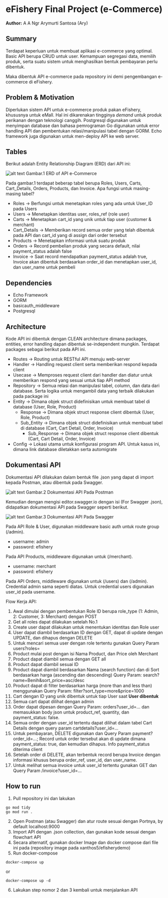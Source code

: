 # eFishery Final Project (e-Commerce)

**Author:** A A Ngr Arymurti Santosa (Ary)

## Summary

Terdapat keperluan untuk membuat aplikasi e-commerce yang optimal. Basic API berupa CRUD untuk user. Kemampuan segregasi data, memilih produk, serta suatu sistem untuk menghasilkan bentuk pembayaran perlu dibentuk.

Maka dibentuk API e-commerce pada repository ini demi pengembangan e-commerce di eFishery.

## Problem & Motivation

Diperlukan sistem API untuk e-commerce produk pakan eFishery, khususnya untuk eMall. Hal ini dikarenakan tingginya _demand_ untuk produk perikanan dengan teknologi canggih. Postgresql digunakan untuk menyimpan database dan bahasa pemrograman Go digunakan untuk error handling API dan pembentukan relasi/manipulasi tabel dengan GORM. Echo framework juga digunakan untuk men-deploy API ke web server.

## Tables

Berikut adalah Entity Relationship Diagram (ERD) dari API ini:

![alt text](FinalProjectERD.png "Gambar.1 ERD of API e-Commerce")
							Gambar.1 ERD of API e-Commerce

Pada gambar.1 terdapat beberap tabel berupa Roles, Users, Carts, Cart_Details, Orders, Products, dan Invoice. Apa fungsi untuk masing-masing tabel?
* Roles -> Berfungsi untuk menetapkan roles yang ada untuk User_ID pada Users
* Users -> Menetapkan identitas user, roles_ref (role user)
* Carts -> Menetapkan cart_id yang unik untuk tiap user (customer & merchant)
* Cart_Details -> Memberikan record semua order yang telah dibentuk pada API dan cart_id yang di assign dari order tersebut
* Products -> Menetapkan informasi untuk suatu produk
* Orders -> Record pembelian produk yang secara default, nilai payment_status adalah false
* Invoice -> Saat record mendapatkan payment_status adalah true, Invoice akan dibentuk berdasarkan order_id dan menetapkan user_id, dan user_name untuk pembeli

## Dependencies
* Echo Framework
* GORM
* basicauth_middleware
* Postgresql

## Architecture
Kode API ini dibentuk dengan CLEAN architecture dimana packages, entities, error handling dapan dibentuk se-independent mungkin. Terdapat packages sebagai berikut pada API ini.
* Routes -> Routing untuk RESTful API menuju web-server
* Handler -> Handling request client serta memberikan respond kepada client
* Usecase -> Memproses request client dari handler dan diatur untuk memberikan respond yang sesuai untuk tiap API method 
* Repository -> Semua relasi dan manipulasi tabel, column, dan data dari database. Serta logika untuk mengambil data yang terbaik dilakukan pada package ini
* Entity -> Dimana objek struct didefinisikan untuk membuat tabel di database (User, Role, Product)
	* Response -> Dimana objek struct response client dibentuk (User, Role, Product)
	* Sub_Entity -> Dimana objek struct didefinisikan untuk membuat tabel di database (Cart, Cart Detail, Order, Invoice)
		* Sub_Response -> Dimana objek struct response client dibentuk (Cart, Cart Detail, Order, Invoice)
* Config -> Lokasi utama untuk konfigurasi program API. Untuk kasus ini, dimana link database diletakkan serta automigrate

## Dokumentasi API
Dokumentasi API dilakukan dalam bentuk file .json yang dapat di import kepada Postman, atau dibentuk pada Swagger.

![alt text](PostMan.PNG "Gambar.2 Dokumentasi API Pada Postman")
												Gambar.2 Dokumentasi API Pada Postman

Kemudian dengan mengisi editor.swagger.io dengan isi (For Swagger .json), didapatkan dokumentasi API pada Swagger seperti berikut.

![alt text](Swagger.PNG "Gambar.3 Dokumentasi API Pada Swagger")
											Gambar.3 Dokumentasi API Pada Swagger

Pada API Role & User, digunakan middleware basic auth untuk route group (/admin). 
* username: admin
* password: efishery

Pada API Products, middleware digunakan untuk (/merchant).
* username: merchant
* password: efishery

Pada API Orders, middleware digunakan untuk (/users) dan (/admin). Credential admin sama seperti diatas. Untuk credential users digunakan user_id pada username.

Flow Kerja API:
1. Awal dimulai dengan pembentukan Role ID berupa role_type (1: Admin, 2: Customer, 3: Merchant) dengan POST
2. Get all roles dapat dilakukan setelah No.1
3. Create user dapat dilakukan untuk menentukan identitas dan Role user
4. User dapat diambil berdasarkan ID dengan GET, dapat di update dengan UPDATE, dan dihapus dengan DELETE
5. Untuk mencari semua user dengan role tertentu gunakan Query Param users?roles=
6. Product mulai post dengan isi Nama Product, dan Price oleh Merchant
7. Product dapat diambil semua dengan GET all
8. Product dapat diambil sesuai ID
9. Product dapat diambil berdasarkan Nama (search function) dan di Sort berdasarkan harga (ascending dan descending) Query Param: search?name=Benih&sort_price=asc/desc
10. Product dapat di filter berdasarkan harga (more than and less than) menggunakan Query Param: filter?sort_type=more&price=1000
11. Cart dengan ID yang unik dibentuk untuk tiap User saat **User dibentuk**
12. Semua cart dapat dilihat dengan admin
13. Order dapat dipesan dengan Query Param: orders?user_id=... dan memasukkan body json untuk product_ref, quantity, dan payment_status: false.
14. Semua order dengan user_id tertentu dapat dilihat dalam tabel Cart Details dengan query param cartdetails?user_id=...
15. Untuk pembayaran, DELETE digunakan dan Query Param payment?order_id=...; Record untuk order tersebut akan di update dimana payment_status: true, dan kemudian dihapus. Info payment_status diterima client
16. Setelah order di DELETE, akan terbentuk record berupa Invoice dengan informasi khusus berupa order_ref, user_id, dan user_name.
17. Untuk melihat semua invoice untuk user_id tertentu gunakan GET dan Query Param /invoice?user_id=...

## How to run
1. Pull repository ini dan lakukan

```
go mod tidy
go mod run .
```
2. Open Postman (atau Swagger) dan atur route sesuai dengan Portnya, by default localhost:9000
3. Import API dengan .json collection, dan gunakan kode sesuai dengan flowchart API
4. Secara alternatif, gunakan docker Image dan docker compose dari file ini pada (repository image pada xanthos5/efisherydemo)
5. Run docker-compose

```
docker-compose up 
 ```
 or
```
docker-compose up -d
```

6. Lakukan step nomor 2 dan 3 kembali untuk menjalankan API
